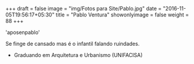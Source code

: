 +++
draft = false
image = "img/Fotos para Site/Pablo.jpg"
date = "2016-11-05T19:56:17+05:30"
title = "Pablo Ventura"
showonlyimage = false
weight = 88
+++

<!--more-->
'aposenpablo'

Se finge de cansado mas é o infantil falando ruindades.

* Graduando em Arquitetura e Urbanismo (UNIFACISA)
